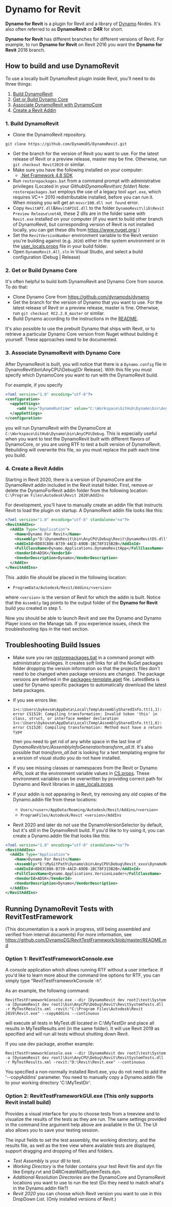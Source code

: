 # Dynamo for Revit
**Dynamo for Revit** is a plugin for Revit and a library of [Dynamo](https://github.com/DynamoDS/Dynamo) Nodes. It's also often referred to as **DynamoRevit** or **D4R** for short.

**Dynamo for Revit** has different branches for different versions of Revit. For example, to run **Dynamo for Revit** on Revit 2016 you want the **Dynamo for Revit** 2016 branch.

## How to build and use DynamoRevit

To use a locally built DynamoRevit plugin inside Revit, you'll need to do three things:
1. [Build DynamoRevit](#1-build-dynamorevit)
2. [Get or Build Dynamo Core](#2-get-or-build-dynamo-core)
3. [Associate DynamoRevit with DynamoCore](#3-associate-dynamorevit-with-dynamo-core)
4. [Create a Revit Addin](#4-create-a-revit-addin)

### 1. Build DynamoRevit

- Clone the DynamoRevit repository.
```
git clone https://github.com/DynamoDS/DynamoRevit.git
```
- Get the branch for the version of Revit you want to use. For the latest release of Revit or a preview release, master may be fine. Otherwise, run `git checkout Revit2019` or similar.
- Make sure you have the following installed on your computer:
   - [.Net Framework 4.8 SDK](https://dotnet.microsoft.com/download) 
- Run `restorepackages.bat` from a command prompt with administrative privileges (Located in your _Github\DynamoRevit\src folder_)
  Note: `restorepackages.bat` employs the use of a legacy tool `aget.exe`, which requires VC++ 2010 redistributable installed, before you can run it. When missing you will get an `msvcr100.dll not found` error. 
- Copy `RevitAPI.dll`&`RevitAPIUI.dll` to the folder `DynamoRevit\lib\Revit Preview Release\net48`, these 2 dlls are in the folder same with `Revit.exe` installed on your computer
	(if you want to build other branch of DynamoRevit, but corresponding version of Revit is not installed locally, you can get these dlls from https://www.nuget.org/ )
- Set the `RevitVersionNumber` environment variable to the Revit version you're building against (e.g. `2020`) either in the system environment or in the [user_locals.props](https://github.com/DynamoDS/DynamoRevit/blob/Revit2017/src/Config/user_local.props) file in your build folder.
- Open `DynamoRevit.All.sln` in Visual Studio, and select a build configuration (Debug | Release)

### 2. Get or Build Dynamo Core

It's often helpful to build both DynamoRevit and Dynamo Core from source. To do that:
- Clone Dynamo Core from https://github.com/dynamods/dynamo
- Get the branch for the version of Dynamo that you want to use. For the latest release of Revit or a preview release, master is fine. Otherwise, run `git checkout RC2.2.0_master` or similar.
- Build Dynamo according to the instructions in the [README](https://github.com/DynamoDS/Dynamo/blob/master/README.md).

It's also possible to use the prebuilt Dynamo that ships with Revit, or to retrieve a particular Dynamo Core version from Nuget without building it yourself. These approaches need to be documented.

### 3. Associate DynamoRevit with Dynamo Core

After DynamoRevit is built, you will notice that there is a `Dynamo.config` file in DynamoRevit\bin\AnyCPU\Debug[Or Release]. With this file you must specify which DynamoCore you want to run with the DynamoRevit build.

For example, if you specify
```xml
<?xml version="1.0" encoding="utf-8"?>
<configuration>
  <appSettings>
     <add key="DynamoRuntime" value="C:\Workspace\GitHub\Dynamo\bin\AnyCPU\Debug"/>
  </appSettings>
</configuration>
```
you will run DynamoRevit with the DynamoCore at `C:\Workspace\GitHub\Dynamo\bin\AnyCPU\Debug`. This is especially useful when you want to test the DynamoRevit built with different flavors of DynamoCore, or you are using RTF to test a built version of DynamoRevit. Rebuilding will overwrite this file, so you must replace the path each time you build.

### 4. Create a Revit Addin

Starting in Revit 2020, there is a version of DynamoCore and the DynamoRevit addin included in the Revit install folder. First, remove or delete the DynamoForRevit addin folder from the following location: `C:\Program Files\Autodesk\Revit 2020\AddIns`

For development, you'll have to manually create an addin file that instructs Revit to load the plugin on startup. A DynamoRevit addin file looks like this:

```xml
<?xml version="1.0" encoding="utf-8" standalone="no"?>
<RevitAddIns>
  <AddIn Type="Application">
    <Name>Dynamo For Revit</Name>
    <Assembly>"D:\DynamoRevit\bin\AnyCPU\Debug\Revit\DynamoRevitDS.dll"</Assembly>
    <AddInId>8D83C886-B739-4ACD-A9DB-1BC78F315B2B</AddInId>
    <FullClassName>Dynamo.Applications.DynamoRevitApp</FullClassName>
    <VendorId>ADSK</VendorId>
    <VendorDescription>Dynamo</VendorDescription>
  </AddIn>
</RevitAddIns>
```

This .addin file should be placed in the following location:
-  `ProgramData/Autodesk/Revit/Addins/<version>`

where `<version>` is the version of Revit for which the addin is built. Notice that the `Assembly` tag points to the output folder of the **Dynamo for Revit** build you created in step 1.

Now you should be able to launch Revit and see the Dynamo and Dynamo Player icons on the Manage tab. If you experience issues, check the troubleshooting tips in the next section.

## Troubleshooting Build Issues

* Make sure you ran [restorepackages.bat](https://github.com/DynamoDS/DynamoRevit/blob/Revit2017/src/restorepackages.bat) in a command prompt with administrator privileges. It creates soft links for all the NuGet packages folder dropping the version information so that the projects files don't need to be changed when package versions are changed. The package versions are defined in the [packages-template.aget](https://github.com/DynamoDS/DynamoRevit/blob/Revit2017/src/Config/packages-template.aget) file. LatestBeta is used for Dynamo specific packages to automatically download the latest beta packages. 

* If you see errors like: 
   
   ```1>  "C:\Program Files (x86)\Common Files\microsoft shared\TextTemplating\11.0\TextTransform.exe" -out AssemblySharedInfo.cs AssemblySharedInfo.tt
   1>c:\Users\bykovsm\AppData\Local\Temp\AssemblySharedInfo.tt(1,1): error CS1519: Compiling transformation: Invalid token 'this' in class, struct, or interface member declaration
   1>c:\Users\bykovsm\AppData\Local\Temp\AssemblySharedInfo.tt(1,6): error CS1520: Compiling transformation: Method must have a return type
   ```  	
   then you need to get rid of any white space in the last line of *DynamoRevit/src/AssemblyInfoGenerator/transform_all.tt*. It's also possible that *transform_all.bat* is looking for a text templating engine for a version of visual studio you do not have installed.

* If you see missing classes or namespaces from the Revit or Dynamo APIs, look at the environment variable values in [CS.props](https://github.com/DynamoDS/DynamoRevit/blob/Revit2017/src/Config/CS.props). These environment variables can be overwritten by providing correct path for Dynamo and Revit libraries in [user_locals.props](https://github.com/DynamoDS/DynamoRevit/blob/Revit2017/src/Config/user_local.props)

* If your addin is not appearing in Revit, try removing any old copies of the Dynamo.addin file from these locations:
   -  `Users/<user>/AppData/Roaming/Autodesk/Revit/Addins/<version>`
   -  `ProgramFiles/Autodesk/Revit <version>/AddIns`

* Revit 2020 and later do not use the DynamoVersionSelector by default, but it's still in the DynamoRevit build. If you'd like to try using it, you can create a Dynamo.addin file that looks like this:

```xml
<?xml version="1.0" encoding="utf-8" standalone="no"?>
<RevitAddIns>
  <AddIn Type="Application">
    <Name>Dynamo For Revit</Name>
    <Assembly>"E:\MyGitPath\Dynamo\bin\AnyCPU\Debug\Revit_xxxx\DynamoRevitVersionSelector.dll"</Assembly>
    <AddInId>8D83C886-B739-4ACD-A9DB-1BC78F315B2B</AddInId>
    <FullClassName>Dynamo.Applications.VersionLoader</FullClassName>
    <VendorId>ADSK</VendorId>
    <VendorDescription>Dynamo</VendorDescription>
  </AddIn>
</RevitAddIns>
```

## Running DynamoRevit Tests with RevitTestFramework

(This documentation is a work in progress, still being assembled and verified from internal documents)
For more information, see https://github.com/DynamoDS/RevitTestFramework/blob/master/README.md

### Option 1: RevitTestFrameworkConsole.exe

A console application which allows running RTF without a user interface. If you'd like to learn more about the command line options for RTF, you can simply type "RevitTestFrameworkConsole -h".

As an example, the following command:

```RevitTestFrameworkConsole.exe --dir [DynamoRevit dev root]\test\System -a [DynamoRevit dev root]\bin\AnyCPU\Debug\Revit\RevitSystemTests.dll -r MyTestResults.xml -revit:"C:\Program Files\Autodesk\Revit 2019\Revit.exe" --copyAddins --continuous```

will execute all tests in MyTest.dll located in C:\MyTestDir and place all results in MyTestResults.xml (in the same folder). It will use Revit 2019 as specified and will run all tests without shutting down Revit.

If you use dev package, another example:

```RevitTestFrameworkConsole.exe --dir [DynamoRevit dev root]\test\System -a [DynamoRevit dev root]\bin\AnyCPU\Debug\Revit\RevitSystemTests.dll -r MyTestResults.xml -revit:"D:\Revit\Revit.exe" --continuous```

You specified a non-normally installed Revit.exe, you do not need to add the '--copyAddins' parameter. You need to manually copy a Dynamo.addin file to your working directory 'C:\MyTestDir'.

### Option 2: RevitTestFrameworkGUI.exe (This only supports Revit install build)

Provides a visual interface for you to choose tests from a treeview and to visualize the results of the tests as they are run. The same settings provided in the command line argument help above are available in the UI. The UI also allows you to save your testing session.

The input fields to set the test assembly, the working directory, and the results file, as well as the tree view where available tests are displayed, support dragging and dropping of files and folders.

- *Test Assembly* is your dll to test. 
- *Working Directory* is the folder contains your test Revit file and dyn file like Empty.rvt and D4RCreateWallSystemTests.dyn.
- *Additional Resolution Directories* are the DynamoCore and DynamoRevit locations you want to use to run the test (Do they need to match what's in the Dynamo.addin file?)
- *Revit 2020* you can choose which Revit version you want to use in this DropDown List. (Only installed versions of Revit.)

